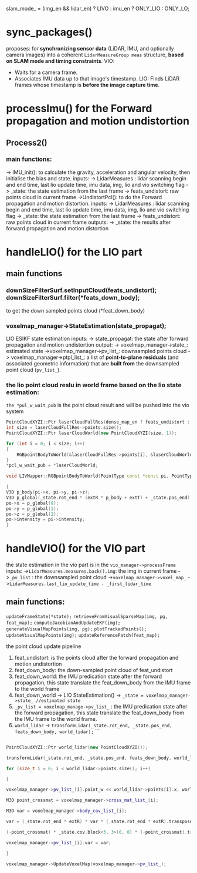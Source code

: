 slam_mode_ = (img_en && lidar_en) ? LIVO : imu_en ? ONLY_LIO : ONLY_LO;
# sync_packages()
proposes: for **synchronizing sensor data** (LiDAR, IMU, and optionally camera images) into a coherent `LidarMeasureGroup meas` structure, **based on SLAM mode and timing constraints**.
VIO:
- Waits for a camera frame.
- Associates IMU data up to that image's timestamp.
LIO:
Finds LiDAR frames whose timestamp is **before the image capture time**.
# processImu() for the Forward propagation and motion undistortion
## Process2()
### main functions:
-> IMU_init(): to calculate the gravity, acceleration and angular velocity, then initialise the bias and state.
	inputs: 
	-> LidarMeasures : lidar scanning begin and end time, last lio update time, imu data, img, lio and vio switching flag
	-> \_state: the state estimation from the last frame 
	-> feats\_undistort: raw points cloud in current frame
->UndistortPcl(): to do the Forward propagation and motion distortion. 
	inputs: 
		-> LidarMeasures : lidar scanning begin and end time, last lio update time, imu data, img, lio and vio switching flag
		-> \_state: the state estimation from the last frame 
		-> feats\_undistort: raw points cloud in current frame
	outputs:
		-> \_state: the results after forward propagation and motion distortion

# handleLIO() for the LIO part
## main functions
### downSizeFilterSurf.setInputCloud(feats_undistort); downSizeFilterSurf.filter(\*feats_down_body);
to get the down sampled points cloud (\*feat_down_body)
### voxelmap_manager->StateEstimation(state_propagat);
LIO ESIKF state estimation
inputs:
	-> state_propagat: the state after forward propagation and motion undistortion
output:
	-> voxelmap_manager->state_: estimated state
	->voxelmap_manager->pv_list_: downsampled points cloud
	-> voxelmap_manager->ptpl_list_: a list of **point-to-plane residuals** (and associated geometric information) that are **built from** the downsampled point cloud (`pv_list_`).

### the lio point cloud reslu in world frame based on the lio state estimation:
`the *pul_w_wait_pub` is the point cloud result and will be pushed into the vio system

```cpp
PointCloudXYZI::Ptr laserCloudFullRes(dense_map_en ? feats_undistort : feats_down_body);
int size = laserCloudFullRes->points.size();
PointCloudXYZI::Ptr laserCloudWorld(new PointCloudXYZI(size, 1));

for (int i = 0; i < size; i++)
{
	RGBpointBodyToWorld(&laserCloudFullRes->points[i], &laserCloudWorld->points[i]);
}
*pcl_w_wait_pub = *laserCloudWorld;

void LIVMapper::RGBpointBodyToWorld(PointType const *const pi, PointType *const po)

{
V3D p_body(pi->x, pi->y, pi->z);
V3D p_global(_state.rot_end * (extR * p_body + extT) + _state.pos_end);
po->x = p_global(0);
po->y = p_global(1);
po->z = p_global(2);
po->intensity = pi->intensity;
}
```

# handleVIO() for the VIO part

the state estimation in the vio part is in the `vio_manager->processFrame`
inputs:
	->`LidarMeasures.measures.back().img`: the img in current frame
	->`_pv_list` : the downsampled point cloud
	->`voxelmap_manager->voxel_map_`
	->`LidarMeasures.last_lio_update_time - _first_lidar_time` 

## main functions:
`updateFrameState(*state);`
`retrieveFromVisualSparseMap(img, pg, feat_map);`
`computeJacobianAndUpdateEKF(img);`
`generateVisualMapPoints(img, pg);`
`plotTrackedPoints();`
`updateVisualMapPoints(img);`
`updateReferencePatch(feat_map);`



the point cloud update pipeline
1. feat_undistort: is the points cloud after the forward propagation and motion undistortion
2. feat_down_body: the down-sampled point cloud of feat_undistort  
3. feat_down_world: the IMU predication state after the forward propagation, this state translate the feat_down_body from the IMU frame to the world frame
4. feat_down_world -> LIO StateEstimation() -> `_state = voxelmap_manager->state_ //estimated state` 
5. `_pv_list = voxelmap_manage->pv_list_` : the IMU predication state after the forward propagation, this state translate the feat_down_body from the IMU frame to the world frame.
6. `world_lidar`  -> `transformLidar(_state.rot_end, _state.pos_end, feats_down_body, world_lidar);` ```
```cpp

PointCloudXYZI::Ptr world_lidar(new PointCloudXYZI());

transformLidar(_state.rot_end, _state.pos_end, feats_down_body, world_lidar);

for (size_t i = 0; i < world_lidar->points.size(); i++)

{

voxelmap_manager->pv_list_[i].point_w << world_lidar->points[i].x, world_lidar->points[i].y, world_lidar->points[i].z;

M3D point_crossmat = voxelmap_manager->cross_mat_list_[i];

M3D var = voxelmap_manager->body_cov_list_[i];

var = (_state.rot_end * extR) * var * (_state.rot_end * extR).transpose() +

(-point_crossmat) * _state.cov.block<3, 3>(0, 0) * (-point_crossmat).transpose() + _state.cov.block<3, 3>(3, 3);

voxelmap_manager->pv_list_[i].var = var;

}

voxelmap_manager->UpdateVoxelMap(voxelmap_manager->pv_list_);


